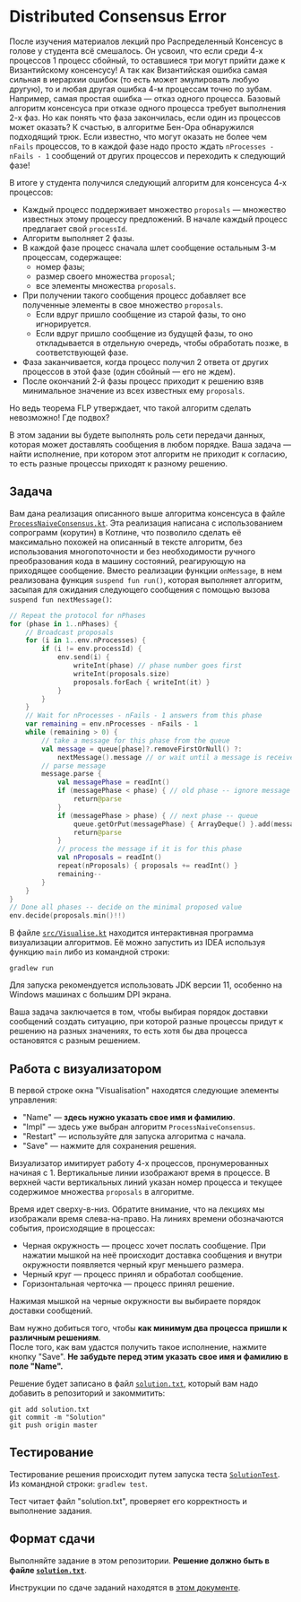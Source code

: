﻿# Distributed Consensus Error

После изучения материалов лекций про Распределенный Консенсус в голове у студента всё смешалось.
Он усвоил, что если среди 4-х процессов 1 процесс сбойный, то оставшиеся три могут прийти даже
к Византийскому консенсусу! А так как Византийская ошибка самая сильная в иерархии ошибок 
(то есть может эмулировать любую другую), то и любая другая ошибка 4-м процессам точно по зубам. Например, 
самая простая ошибка &mdash; отказ одного процесса. Базовый алгоритм консенсуса при отказе одного процесса 
требует выполнения 2-х фаз. Но как понять что фаза закончилась, если один из процессов может оказать? 
К счастью, в алгоритме Бен-Ора обнаружился подходящий трюк. 
Если известно, что могут оказать не более чем `nFails` процессов, то в каждой фазе надо просто 
ждать `nProcesses - nFails - 1` сообщений от других процессов и переходить к следующий фазе!  
 
В итоге у студента получился следующий алгоритм для консенсуса 4-х процессов:

* Каждый процесс поддерживает множество `proposals` &mdash; множество известных этому процессу предложений. 
  В начале каждый процесс предлагает свой `processId`.
* Алгоритм выполняет 2 фазы.
* В каждой фазе процесс сначала шлет сообщение остальным 3-м процессам, содержащее:
  * номер фазы;
  * размер своего множества `proposal`;
  * все элементы множества `proposals`.
* При получении такого сообщения процесс добавляет все полученные элементы в свое множество `proposals`.   
   * Если вдруг пришло сообщение из старой фазы, то оно игнорируется.
   * Если вдруг пришло сообщение из будущей фазы, то оно откладывается в отдельную очередь, 
     чтобы обработать позже, в соответствующей фазе.
* Фаза заканчивается, когда процесс получил 2 ответа от других процессов в этой фазе (один сбойный &mdash; его не ждем).
* После окончаний 2-й фазы процесс приходит к решению взяв минимальное значение из всех известных ему `proposals`.

Но ведь теорема FLP утверждает, что такой алгоритм сделать невозможно! Где подвох?     

В этом задании вы будете выполнять роль сети передачи данных, которая может доставлять сообщения
в любом порядке. Ваша задача &mdash; найти исполнение, при котором этот алгоритм не приходит к согласию, 
то есть разные процессы приходят к разному решению.  

## Задача

Вам дана реализация описанного выше алгоритма консенсуса в файле [`ProcessNaiveConsensus.kt`](src/ProcessNaiveConsensus.kt).
Эта реализация написана с использованием сопрограмм (корутин) в Котлине, что позволило сделать её максимально похожей на 
описанный в тексте алгоритм, без использования многопоточности и без необходимости ручного преобразования кода в машину 
состояний, реагирующую на приходящее сообщение. Вместо реализации функции `onMessage`, в нем реализована 
функция `suspend fun run()`, которая выполняет алгоритм, засыпая для ожидания следующего сообщения с 
помощью вызова `suspend fun nextMessage()`: 

```kotlin
// Repeat the protocol for nPhases
for (phase in 1..nPhases) {
    // Broadcast proposals
    for (i in 1..env.nProcesses) {
        if (i != env.processId) {
            env.send(i) {
                writeInt(phase) // phase number goes first
                writeInt(proposals.size)
                proposals.forEach { writeInt(it) }
            }
        }
    }
    // Wait for nProcesses - nFails - 1 answers from this phase
    var remaining = env.nProcesses - nFails - 1
    while (remaining > 0) {
        // take a message for this phase from the queue
        val message = queue[phase]?.removeFirstOrNull() ?:
            nextMessage().message // or wait until a message is received
        // parse message
        message.parse {
            val messagePhase = readInt()
            if (messagePhase < phase) { // old phase -- ignore message
                return@parse
            }
            if (messagePhase > phase) { // next phase -- queue
                queue.getOrPut(messagePhase) { ArrayDeque() }.add(message)
                return@parse
            }
            // process the message if it is for this phase
            val nProposals = readInt()
            repeat(nProposals) { proposals += readInt() }
            remaining--
        }
    }
}
// Done all phases -- decide on the minimal proposed value
env.decide(proposals.min()!!)
``` 

В файле [`src/Visualise.kt`](src/Visualise.kt) находится интерактивная программа визуализации алгоритмов. 
Её можно запустить из IDEA используя функцию `main` либо из командной строки: 

```shell script
gradlew run
```

Для запуска рекомендуется использовать JDK версии 11, особенно на Windows машинах с большим DPI экрана. 

Ваша задача заключается в том, чтобы выбирая порядок доставки сообщений создать ситуацию, при которой разные 
процессы придут к решению на разных значениях, то есть хотя бы два процесса остановятся с разным 
решением. 

## Работа с визуализатором

В первой строке окна "Visualisation" находятся следующие элементы управления:

* "Name" &mdash; **здесь нужно указать свое имя и фамилию**.
* "Impl" &mdash; здесь уже выбран алгоритм `ProcessNaiveConsensus`. 
* "Restart" &mdash; используйте для запуска алгоритма с начала. 
* "Save" &mdash; нажмите для сохранения решения.

Визуализатор имитирует работу 4-х процессов, пронумерованных начиная с 1. Вертикальные линии изображают
время в процессе. В верхней части вертикальных линий указан номер процесса и текущее содержимое 
множества `proposals` в алгоритме. 

Время идет сверху-в-низ. Обратите внимание, что на лекциях мы изображали время слева-на-право.
На линиях времени обозначаются события, происходящие в процессах:

* Черная окружность &mdash; процесс хочет послать сообщение. При нажатии мышкой на неё происходит доставка сообщения и внутри окружности появляется черный круг меньшего размера. 
* Черный круг &mdash; процесс принял и обработал сообщение. 
* Горизонтальная черточка &mdash; процесс принял решение.

Нажимая мышкой на черные окружности вы выбираете порядок доставки сообщений.    

Вам нужно добиться того, чтобы **как минимум два процесса пришли к различным решениям**.  
После того, как вам удастся получить такое исполнение, 
нажмите кнопку "Save". **Не забудьте перед этим указать свое имя и фамилию в поле "Name".**

Решение будет записано в файл [`solution.txt`](solution.txt), который вам
надо добавить в репозиторий и закоммитить:

```shell script
git add solution.txt
git commit -m "Solution"
git push origin master
```

## Тестирование

Тестирование решения происходит путем запуска теста [`SolutionTest`](test/SolutionTest.kt). 
Из командной строки: `gradlew test`. 

Тест читает файл "solution.txt", проверяет его корректность и выполнение задания. 

## Формат сдачи

Выполняйте задание в этом репозитории. 
**Решение должно быть в файле [`solution.txt`](solution.txt)**.

Инструкции по сдаче заданий находятся в 
[этом документе](https://docs.google.com/document/d/1GQ0OI_OBkj4kyOvhgRXfacbTI9huF4XJDMOct0Lh5og). 
